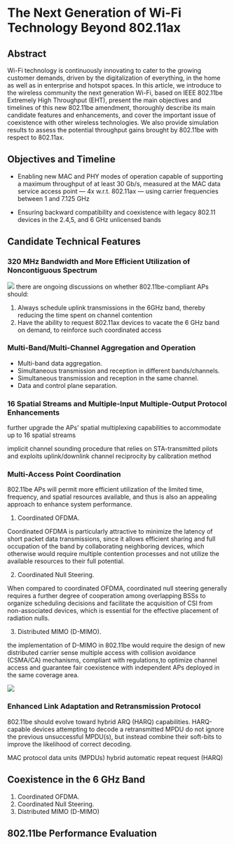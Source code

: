 # The Next Generation of Wi-Fi Technology Beyond 802.11ax


## Abstract

Wi-Fi technology is continuously innovating to cater to the growing customer demands, driven by the digitalization of everything, in the home as well as in enterprise and hotspot spaces. In this article, we introduce to the wireless community the next generation Wi-Fi, based on IEEE 802.11be Extremely High Throughput (EHT), present the main objectives and timelines of this new 802.11be amendment, thoroughly describe its main candidate features and enhancements, and cover the important issue of coexistence with other wireless technologies. We also provide simulation results to assess the potential throughput gains brought by 802.11be with respect to 802.11ax.





## Objectives and Timeline

* Enabling new MAC and PHY modes of operation capable of supporting a maximum throughput of at least 30 Gb/s, measured at the MAC data service access point — 4x w.r.t. 802.11ax — using carrier frequencies between 1 and 7.125 GHz

* Ensuring backward compatibility and coexistence with legacy 802.11 devices in the 2.4,5, and 6 GHz unlicensed bands 



## Candidate Technical Features
### 320 MHz Bandwidth and More Efficient Utilization of Noncontiguous Spectrum
![](https://i.imgur.com/Ly3UQD7.png)
there are ongoing discussions on whether 802.11be-compliant APs should:

1.  Always schedule uplink transmissions in the 6GHz band, thereby reducing the time spent on channel contention
2.  Have the ability to request 802.11ax devices to vacate the 6 GHz band on demand, to reinforce such coordinated access



### Multi-Band/Multi-Channel Aggregation and Operation

* Multi-band data aggregation.
* Simultaneous transmission and reception in different bands/channels.
* Simultaneous transmission and reception in the same channel.
* Data and control plane separation.


### 16 Spatial Streams and Multiple-Input Multiple-Output Protocol Enhancements
further upgrade the APs’ spatial multiplexing capabilities to accommodate up to 16 spatial streams

implicit channel sounding procedure that relies on STA-transmitted pilots and exploits uplink/downlink channel reciprocity by calibration method

### Multi-Access Point Coordination

802.11be APs will permit more efficient utilization of the limited time, frequency, and spatial resources available, and thus is also an appealing approach to enhance system performance.

1. Coordinated OFDMA.

Coordinated OFDMA is particularly attractive to minimize the latency of
short packet data transmissions, since it allows efficient sharing and full occupation of the band by collaborating neighboring devices, which
otherwise would require multiple contention processes and not utilize the available resources to their full potential.

2. Coordinated Null Steering.

When compared to coordinated OFDMA, coordinated null steering generally requires a further degree of cooperation among overlapping BSSs
to organize scheduling decisions and facilitate the acquisition of CSI from non-associated devices, which is essential for the effective placement
of radiation nulls.

3. Distributed MIMO (D-MIMO).

the implementation of D-MIMO in 802.11be would require the design
of new distributed carrier sense multiple access with collision avoidance (CSMA/CA) mechanisms, compliant with regulations,to optimize channel
access and guarantee fair coexistence with independent APs deployed in the same coverage area.

![](https://i.imgur.com/Ft6Grnp.png)


### Enhanced Link Adaptation and Retransmission Protocol

802.11be should evolve toward hybrid ARQ (HARQ) capabilities.
HARQ-capable devices attempting to decode a retransmitted MPDU do not ignore the previous unsuccessful MPDU(s), but instead combine their soft-bits to improve the likelihood of correct decoding.

MAC protocol data units (MPDUs)
hybrid automatic repeat request (HARQ)


## Coexistence in the 6 GHz Band
1. Coordinated OFDMA.
2. Coordinated Null Steering.
3. Distributed MIMO (D-MIMO)

## 802.11be Performance Evaluation








